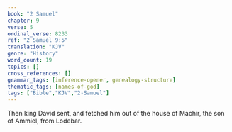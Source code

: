 ```yaml
---
book: "2 Samuel"
chapter: 9
verse: 5
ordinal_verse: 8233
ref: "2 Samuel 9:5"
translation: "KJV"
genre: "History"
word_count: 19
topics: []
cross_references: []
grammar_tags: [inference-opener, genealogy-structure]
thematic_tags: [names-of-god]
tags: ["Bible","KJV","2-Samuel"]
---
```

Then king David sent, and fetched him out of the house of Machir, the son of Ammiel, from Lodebar.
